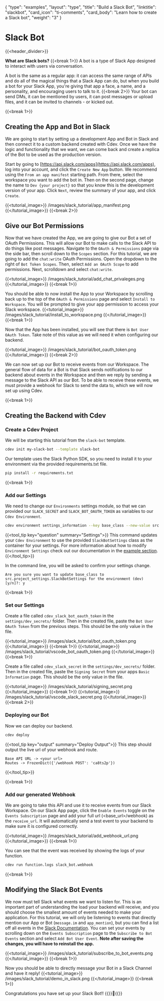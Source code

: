 {
    "type": "examples",
    "layout": "type",
    "title": "Build a Slack Bot",
    "linktitle": "slackbot", 
    "card_icon": "ti-comments",
    "card_body": "Learn how to create a Slack bot",
    "weight": "3"
}

# Slack Bot
{{<header_divider>}}



**What are Slack bots?**
{{<break 1>}}
A bot is a type of Slack App designed to interact with users via conversation.

A bot is the same as a regular app: it can access the same range of APIs and do all of the magical things that a Slack App can do, but when you build a bot for your Slack App, you're giving that app a face, a name, and a personality, and encouraging users to talk to it.
{{<break 2>}}
Your bot can send DMs, it can be mentioned by users, it can post messages or upload files, and it can be invited to channels - or kicked out.


{{<break 1>}}
## Creating the App and Bot in Slack
We are going to start by setting up a development App and Bot in Slack and then connect it to a custom backend created with Cdev. Once we have the logic and functionality that we want, we can come back and create a replica of the Bot to be used as the production version. 

Start by going to [https://api.slack.com/apps](https://api.slack.com/apps), log into your account, and click the `Create New App` button. We recommend using the `From an app manifest` starting path. From there, select the workspace you want to add the bot in. Then on the second page, change the name to `Dev {your project}` so that you know this is the development version of your app. Click `Next`, review the summary of your app, and  click `Create`.


{{<tutorial_image>}}
/images/slack_tutorial/app_manifest.png
{{</tutorial_image>}}
{{<break 2>}}

## Give our Bot Permissions

Now that we have created the App, we are going to give our Bot a set of OAuth Permissions. This will allow our Bot to make calls to the Slack API to do things like post messages. Navigate to the `OAuth & Permissions` page via the side bar, then scroll down to the `Scopes` section. For this tutorial, we are going to add the `chat:write` OAuth Permissions. Open the dropdown to the right of `Bot Token Scopes`. Then, select `Add an OAuth Scope` to add permissions. Next, scrolldown and select `chat:write`.

{{<tutorial_image>}}
/images/slack_tutorial/add_chat_privaleges.png
{{</tutorial_image>}}
{{<break 1>}}

You should be able to now install the App to your Workspace by scrolling back up to the top of the `OAuth & Permissions` page and select `Install to Workspace`. You will be prompted to give your app permission to access your Slack workspace.
{{<tutorial_image>}}
/images/slack_tutorial/install_to_workspace.png
{{</tutorial_image>}}
{{<break 1>}}

Now that the App has been installed, you will see that there is `Bot User OAuth Token`. Take note of this value as we will need it when configuring our backend. 

{{<tutorial_image>}}
/images/slack_tutorial/bot_oauth_token.png
{{</tutorial_image>}}
{{<break 2>}}



We can now set up our Bot to receive events from our Workspace. The general flow of data for a Bot is that Slack sends notifications to our backend about events in the Workspace and then we reply by sending a message to the Slack API as our Bot. To be able to receive these events, we must provide a webhook for Slack to send the data to, which we will now set up using Cdev.

{{<break 1>}}
## Creating the Backend with Cdev


### Create a Cdev Project 

We will be starting this tutorial from the `slack-bot` template. 
```bash
cdev init my-slack-bot --template slack-bot
```

Our template uses the Slack Python SDK, so you need to install it to your environment via the provided requirements.txt file.
```bash
pip install -r requirements.txt
```

{{<break 1>}}
### Add our Settings
We need to change our `Environments` settings module, so that we can provided our `SLACK_SECRET` and `SLACK_BOT_OAUTH_TOKEN` as variables to our `Cdev Environment`. 

```bash
cdev environment settings_information --key base_class --new-value src.project_settings.SlackBotSettings
```
{{<tool_tip key="question" summary="Settings">}}
This command updates your `Cdev Environment` to use the provided `SlackBotSettings` class as the container for your settings. For more information about how to modify `Environment Settings` check out our documentation in the [example section](/docs/examples/settings). 
{{</tool_tip>}}

In the command line, you will be asked to confirm your settings change.  
```
Are you sure you want to update base_class to src.project_settings.SlackBotSettings for the environment (dev) [y/n]?: y
```


{{<break 1>}}
### Set our Settings

Create a file called `cdev_slack_bot_oauth_token` in the `settings/dev_secrets/` folder. Then in the created file, paste the `Bot User OAuth Token` from the previous steps. This should be the only value in the file. 

{{<tutorial_image>}}
/images/slack_tutorial/bot_oauth_token.png
{{</tutorial_image>}}
{{<break 1>}}
{{<tutorial_image>}}
/images/slack_tutorial/vscode_bot_oauth_token.png
{{</tutorial_image>}}
{{<break 1>}}

Create a file called `cdev_slack_secret` in the `settings/dev_secrets/` folder. Then in the created file, paste the `Signing Secret` from your apps `Basic Information` page. This should be the only value in the file. 


{{<tutorial_image>}}
/images/slack_tutorial/signing_secret.png
{{</tutorial_image>}}
{{<break 1>}}
{{<tutorial_image>}}
/images/slack_tutorial/vscode_slack_secret.png
{{</tutorial_image>}}
{{<break 2>}}

### Deploying our Bot

Now we can deploy our backend.
```bash
cdev deploy
```

{{<tool_tip key="output" summary="Deploy Output">}}
This step should output the live url of your webhook and route.
```
Base API URL -> <your url>
Routes -> FrozenDict({'/webhook POST': 'ca8ts2p'})
```
{{</tool_tip>}}


{{<break 1>}}
### Add our generated Webhook

We are going to take this API and use it to receive events from our Slack Workspace. On our Slack App page, click the `Enable Events` toggle on the `Events Subscription` page and add your full url (<base_url>/webhook) as the `receive_url`. It will automatically send a test event to your backend to make sure it is configured correctly. 

{{<tutorial_image>}}
/images/slack_tutorial/add_webhook_url.png
{{</tutorial_image>}}
{{<break 1>}}

You can see that the event was received by showing the logs of your function.
```bash
cdev run function.logs slack_bot.webhook
```

{{<break 1>}}
## Modifying the Slack Bot Events

We now must tell Slack what events we want to listen for. This is an important part of understanding the load your backend will receive, and you should choose the smallest amount of events needed to make your application. For this tutorial, we will only be listening to events that directly mention our App or Bot (`message.im` and `app_mention`), but you can find a list off all events in the [Slack Documentation](https://api.slack.com/events). You can set your events by scrolling down on the `Events Subscription` page to the `Subscribe to Bot Events` section and select `Add Bot User Event`. **Note after saving the changes, you will have to reinstall the app.**

{{<tutorial_image>}}
/images/slack_tutorial/subscribe_to_bot_events.png
{{</tutorial_image>}}
{{<break 1>}}


Now you should be able to directly message your Bot in a Slack Channel and have it reply!
{{<tutorial_image>}}
/images/slack_tutorial/demo_in_slack.png
{{</tutorial_image>}}
{{<break 1>}}

Congratulations you have set up your Slack Bot!! {{<emoji>}}:tada:{{</emoji>}}


<!---{{<break 1>}}
## Use a messaging queue for more advanced use cases
As your Bot grows in scope, it becomes important to understand how Slack expects your bot to act. [Per the Slack documentation](https://api.slack.com/apis/connections/events-api#the-events-api__responding-to-events), **Your app should respond to the event request with an HTTP 2xx within three seconds...Respond to events with a HTTP 200 OK as soon as you can. Avoid actually processing and reacting to events within the same process. Implement a queue to handle inbound events after they are received.**



{{<break 1>}}-->
